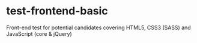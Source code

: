 # test-frontend-basic
Front-end test for potential candidates covering HTML5, CSS3 (SASS) and JavaScript (core &amp; jQuery)
